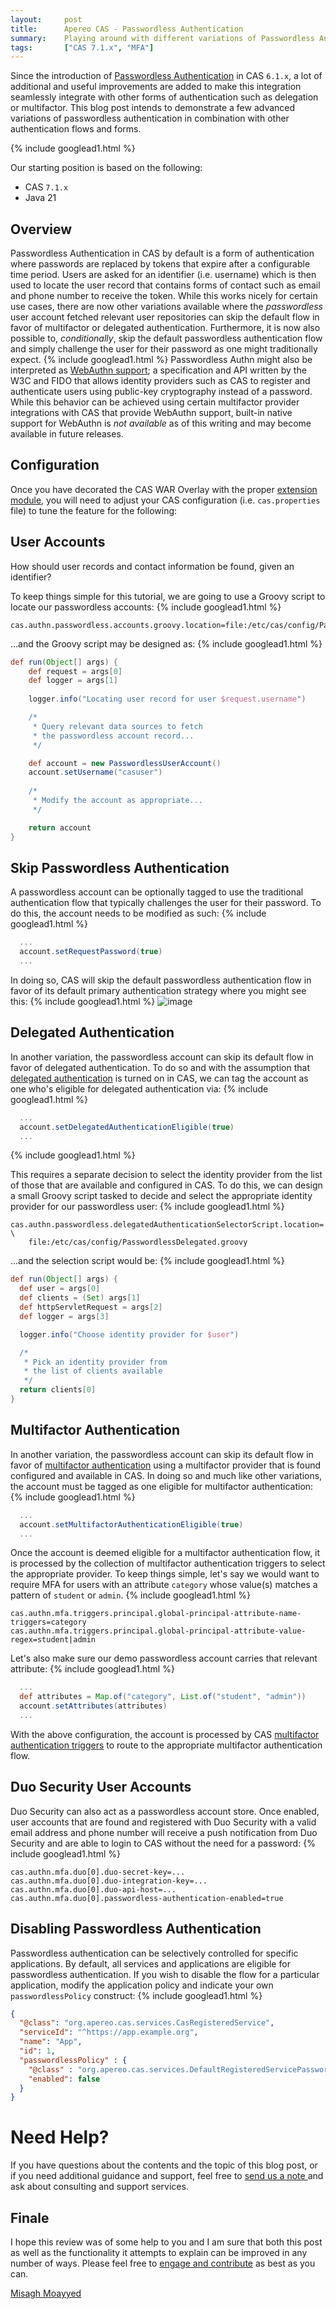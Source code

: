 ```yaml
---
layout:     post
title:      Apereo CAS - Passwordless Authentication
summary:    Playing around with different variations of Passwordless Authentication in CAS, integrating it with other advanced authentication flows such as delegated authentication, multifactor and more.
tags:       ["CAS 7.1.x", "MFA"]
---
```


Since the introduction of [Passwordless Authentication](/2019/07/18/cas61x-passwordless-authn/) in CAS `6.1.x`, a lot of additional and useful improvements are added to make this integration seamlessly integrate with other forms of authentication such as delegation or multifactor. This blog post intends to demonstrate a few advanced variations of passwordless authentication in combination with other authentication flows and forms.

{% include googlead1.html  %}

Our starting position is based on the following:

- CAS `7.1.x`
- Java 21

## Overview

Passwordless Authentication in CAS by default is a form of authentication where passwords are replaced by tokens that expire after a configurable time period. Users are asked for an identifier (i.e. username) which is then used to locate the user record that contains forms of contact such as email and phone number to receive the token. While this works nicely for certain use cases, there are now other variations available where the *passwordless* user account fetched relevant user repositories can skip the default flow in favor of multifactor or delegated authentication. Furthermore, it is now also possible to, *conditionally*, skip the default passwordless authentication flow and simply challenge the user for their password as one might traditionally expect. 
{% include googlead1.html  %}
Passwordless Authn might also be interpreted as [WebAuthn support](https://webauthn.io/); a specification and API written by the W3C and FIDO that allows identity providers such as CAS to register and authenticate users using public-key cryptography instead of a password. While this behavior can be achieved using certain multifactor provider integrations with CAS that provide WebAuthn support, built-in native support for WebAuthn is *not available* as of this writing and may become available in future releases.

## Configuration

Once you have decorated the CAS WAR Overlay with the proper [extension module](https://apereo.github.io/cas/development/authentication/Passwordless-Authentication.html), you will need to adjust your CAS configuration (i.e. `cas.properties` file) to tune the feature for the following:

## User Accounts

How should user records and contact information be found, given an identifier?

To keep things simple for this tutorial, we are going to use a Groovy script to locate our passwordless accounts:
{% include googlead1.html  %}
```properties
cas.authn.passwordless.accounts.groovy.location=file:/etc/cas/config/PasswordlessAccounts.groovy
```

...and the Groovy script may be designed as:
{% include googlead1.html  %}
```groovy
def run(Object[] args) {
    def request = args[0]
    def logger = args[1]
    
    logger.info("Locating user record for user $request.username")

    /*
     * Query relevant data sources to fetch
     * the passwordless account record...
     */

    def account = new PasswordlessUserAccount()
    account.setUsername("casuser")
  
    /*
     * Modify the account as appropriate...
     */

    return account
}
```

## Skip Passwordless Authentication

A passwordless account can be optionally tagged to use the traditional authentication flow that typically challenges the user for their password. To do this, the account needs to be modified as such:
{% include googlead1.html  %}
```groovy
  ...
  account.setRequestPassword(true)
  ...
```

In doing so, CAS will skip the default passwordless authentication flow in favor of its default primary authentication strategy where you might see this:
{% include googlead1.html  %}
![image](https://user-images.githubusercontent.com/1205228/74814088-ffd53880-530f-11ea-860a-392f33ce3b03.png)

## Delegated Authentication

In another variation, the passwordless account can skip its default flow in favor of delegated authentication. To do so and with the assumption that [delegated authentication](https://apereo.github.io/cas/development/integration/Delegate-Authentication.html) is turned on in CAS, we can tag the account as one who's eligible for delegated authentication via:
{% include googlead1.html  %}
```groovy
  ...
  account.setDelegatedAuthenticationEligible(true)  
  ...
```

{% include googlead1.html  %}

This requires a separate decision to select the identity provider from the list of those that are available and configured in CAS. To do this, we can design a small Groovy script tasked to decide and select the appropriate identity provider for our passwordless user:
{% include googlead1.html  %}
```properties
cas.authn.passwordless.delegatedAuthenticationSelectorScript.location= \
    file:/etc/cas/config/PasswordlessDelegated.groovy
```

...and the selection script would be:
{% include googlead1.html  %}
```groovy
def run(Object[] args) {
  def user = args[0]
  def clients = (Set) args[1]
  def httpServletRequest = args[2]
  def logger = args[3]

  logger.info("Choose identity provider for $user")

  /*
   * Pick an identity provider from 
   * the list of clients available
   */
  return clients[0]
}
```

## Multifactor Authentication

In another variation, the passwordless account can skip its default flow in favor of [multifactor authentication](https://apereo.github.io/cas/development/mfa/Configuring-Multifactor-Authentication.html) using a multifactor provider that is found configured and available in CAS. In doing so and much like other variations, the account must be tagged as one eligible for multifactor authentication:
{% include googlead1.html  %}
```groovy
  ...
  account.setMultifactorAuthenticationEligible(true)
  ...
```

Once the account is deemed eligible for a multifactor authentication flow, it is processed by the collection of multifactor authentication triggers to select the appropriate provider. To keep things simple, let's say we would want to require MFA for users with an attribute `category` whose value(s) matches a pattern of `student` or `admin`.
{% include googlead1.html  %}
```properties
cas.authn.mfa.triggers.principal.global-principal-attribute-name-triggers=category
cas.authn.mfa.triggers.principal.global-principal-attribute-value-regex=student|admin
```

Let's also make sure our demo passwordless account carries that relevant attribute:
{% include googlead1.html  %}
```groovy
  ...
  def attributes = Map.of("category", List.of("student", "admin")) 
  account.setAttributes(attributes) 
  ...
```

With the above configuration, the account is processed by CAS [multifactor authentication triggers](https://apereo.github.io/cas/development/mfa/Configuring-Multifactor-Authentication-Triggers.html) to route to the appropriate multifactor authentication flow.

## Duo Security User Accounts

Duo Security can also act as a passwordless account store. Once enabled, user accounts that are found and registered with Duo Security with a valid email address and phone number will receive a push notification from Duo Security and are able to login to CAS without the need for a password:
{% include googlead1.html  %}
```
cas.authn.mfa.duo[0].duo-secret-key=...
cas.authn.mfa.duo[0].duo-integration-key=...
cas.authn.mfa.duo[0].duo-api-host=...
cas.authn.mfa.duo[0].passwordless-authentication-enabled=true
```

## Disabling Passwordless Authentication

Passwordless authentication can be selectively controlled for specific applications. By default,
all services and applications are eligible for passwordless authentication. If you wish to disable the flow for a particular application, 
modify the application policy and indicate your own `passwordlessPolicy` construct:
{% include googlead1.html  %}
```json
{
  "@class": "org.apereo.cas.services.CasRegisteredService",
  "serviceId": "^https://app.example.org",
  "name": "App",
  "id": 1,
  "passwordlessPolicy" : {
    "@class" : "org.apereo.cas.services.DefaultRegisteredServicePasswordlessPolicy",
    "enabled": false
  }
}
```

# Need Help?

If you have questions about the contents and the topic of this blog post, or if you need additional guidance and support, feel free to [send us a note ](/#contact-section-header) and ask about consulting and support services.

## Finale

I hope this review was of some help to you and I am sure that both this post as well as the functionality it attempts to explain can be improved in any number of ways. Please feel free to [engage and contribute](https://apereo.github.io/cas/developer/Contributor-Guidelines.html) as best as you can.

[Misagh Moayyed](https://fawnoos.com)